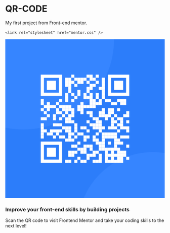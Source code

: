 # QR-CODE
My first project from Front-end mentor.

<!DOCTYPE html>
<html lang="en">
  <head>
    <meta charset="UTF-8" />
    <meta name="viewport" content="width=device-width, initial-scale=1.0" />
    
    <link rel="stylesheet" href="mentor.css" />
  </head>
  <body>
    <main>
      <div>
        <img src="images/image-qr-code.png" alt="" />
        <h3>Improve your front-end skills by building projects</h3>
        <p>
          Scan the QR code to visit Frontend Mentor and take your coding skills
          to the next level!
        </p>
      </div>
    </main>
  </body>
</html>

